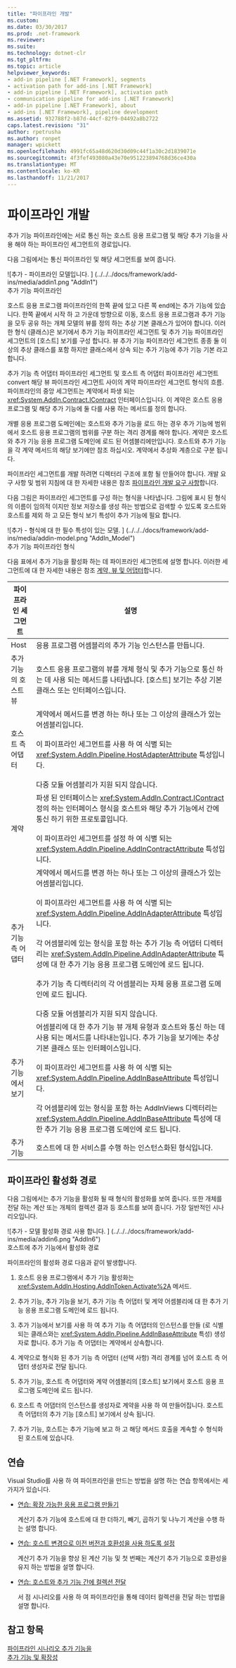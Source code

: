 ```yaml
---
title: "파이프라인 개발"
ms.custom: 
ms.date: 03/30/2017
ms.prod: .net-framework
ms.reviewer: 
ms.suite: 
ms.technology: dotnet-clr
ms.tgt_pltfrm: 
ms.topic: article
helpviewer_keywords:
- add-in pipeline [.NET Framework], segments
- activation path for add-ins [.NET Framework]
- add-in pipeline [.NET Framework], activation path
- communication pipeline for add-ins [.NET Framework]
- add-in pipeline [.NET Framework], about
- add-ins [.NET Framework], pipeline development
ms.assetid: 932788f2-b87d-44cf-82f9-04492a8b2722
caps.latest.revision: "31"
author: rpetrusha
ms.author: ronpet
manager: wpickett
ms.openlocfilehash: 4991fc65a48d620d30d09c44f1a30c2d1839071e
ms.sourcegitcommit: 4f3fef493080a43e70e951223894768d36ce430a
ms.translationtype: MT
ms.contentlocale: ko-KR
ms.lasthandoff: 11/21/2017
---
```

# <a name="pipeline-development"></a>파이프라인 개발
추가 기능 파이프라인에는 서로 통신 하는 호스트 응용 프로그램 및 해당 추가 기능을 사용 해야 하는 파이프라인 세그먼트의 경로입니다.  
  
 다음 그림에서는 통신 파이프라인 및 해당 세그먼트를 보여 줍니다.  
  
 ![추가 &#45; 파이프라인 모델입니다. ] (../../../docs/framework/add-ins/media/addin1.png "AddIn1")  
추가 기능 파이프라인  
  
 호스트 응용 프로그램 파이프라인의 한쪽 끝에 있고 다른 쪽 end에는 추가 기능에 있습니다. 한쪽 끝에서 시작 하 고 가운데 방향으로 이동, 호스트 응용 프로그램과 추가 기능을 모두 공유 하는 개체 모델의 뷰를 정의 하는 추상 기본 클래스가 있어야 합니다. 이러한 형식 (클래스)은 보기에서 추가 기능 파이프라인 세그먼트 및 추가 기능 파이프라인 세그먼트의 [호스트] 보기를 구성 합니다. 뷰 추가 기능 파이프라인 세그먼트 종종 둘 이상의 추상 클래스를 포함 하지만 클래스에서 상속 되는 추가 기능에 추가 기능 기본 라고 합니다.  
  
 추가 기능 측 어댑터 파이프라인 세그먼트 및 호스트 측 어댑터 파이프라인 세그먼트 convert 해당 뷰 파이프라인 세그먼트 사이의 계약 파이프라인 세그먼트 형식의 흐름. 파이프라인의 중앙 세그먼트는 계약에서 파생 되는 <xref:System.AddIn.Contract.IContract> 인터페이스입니다. 이 계약은 호스트 응용 프로그램 및 해당 추가 기능에 둘 다를 사용 하는 메서드를 정의 합니다.  
  
 개별 응용 프로그램 도메인에는 호스트와 추가 기능을 로드 하는 경우 추가 기능에 범위에서 호스트 응용 프로그램의 범위를 구분 하는 격리 경계를 해야 합니다. 계약은 호스트와 추가 기능 응용 프로그램 도메인에 로드 된 어셈블리에만입니다. 호스트와 추가 기능을 각 계약 메서드의 해당 보기에만 참조 하십시오. 계약에서 추상화 계층으로 구분 됩니다.  
  
 파이프라인 세그먼트를 개발 하려면 디렉터리 구조에 포함 될 만들어야 합니다. 개발 요구 사항 및 범위 지침에 대 한 자세한 내용은 참조 [파이프라인 개발 요구 사항](http://msdn.microsoft.com/en-us/ef9fa986-e80b-43e1-868b-247f4c1d9da5)합니다.  
  
 다음 그림은 파이프라인 세그먼트를 구성 하는 형식을 나타냅니다. 그림에 표시 된 형식의 이름이 임의적 이지만 정보 저장소를 생성 하는 방법으로 검색할 수 있도록 호스트와 호스트를 제외 하 고 모든 형식 보기 특성이 추가 기능에 필요 합니다.  
  
 ![추가 &#45; 형식에 대 한 필수 특성이 있는 모델. ] (../../../docs/framework/add-ins/media/addin-model.png "AddIn_Model")  
추가 기능 파이프라인 형식  
  
 다음 표에서 추가 기능을 활성화 하는 데 파이프라인 세그먼트에 설명 합니다. 이러한 세그먼트에 대 한 자세한 내용은 참조 [계약, 뷰 및 어댑터](http://msdn.microsoft.com/en-us/a6460173-9507-4b87-8c07-d4ee245d715c)합니다.  
  
|파이프라인 세그먼트|설명|  
|----------------------|-----------------|  
|Host|응용 프로그램 어셈블리의 추가 기능 인스턴스를 만듭니다.|  
|추가 기능의 호스트 뷰|호스트 응용 프로그램의 뷰를 개체 형식 및 추가 기능으로 통신 하는 데 사용 되는 메서드를 나타냅니다. [호스트] 보기는 추상 기본 클래스 또는 인터페이스입니다.|  
|호스트 측 어댑터|계약에서 메서드를 변경 하는 하나 또는 그 이상의 클래스가 있는 어셈블리입니다.<br /><br /> 이 파이프라인 세그먼트를 사용 하 여 식별 되는 <xref:System.AddIn.Pipeline.HostAdapterAttribute> 특성입니다.<br /><br /> 다중 모듈 어셈블리가 지원 되지 않습니다.|  
|계약|파생 된 인터페이스는 <xref:System.AddIn.Contract.IContract> 정의 하는 인터페이스 형식을 호스트와 해당 추가 기능에서 간에 통신 하기 위한 프로토콜입니다.<br /><br /> 이 파이프라인 세그먼트를 설정 하 여 식별 되는 <xref:System.AddIn.Pipeline.AddInContractAttribute> 특성입니다.|  
|추가 기능 측 어댑터|계약에서 메서드를 변경 하는 하나 또는 그 이상의 클래스가 있는 어셈블리입니다.<br /><br /> 이 파이프라인 세그먼트를 사용 하 여 식별 되는 <xref:System.AddIn.Pipeline.AddInAdapterAttribute> 특성입니다.<br /><br /> 각 어셈블리에 있는 형식을 포함 하는 추가 기능 측 어댑터 디렉터리는 <xref:System.AddIn.Pipeline.AddInAdapterAttribute> 특성에 대 한 추가 기능 응용 프로그램 도메인에 로드 됩니다.<br /><br /> 추가 기능 측 디렉터리의 각 어셈블리는 자체 응용 프로그램 도메인에 로드 됩니다.<br /><br /> 다중 모듈 어셈블리가 지원 되지 않습니다.|  
|추가 기능에서 보기|어셈블리에 대 한 추가 기능 뷰 개체 유형과 호스트와 통신 하는 데 사용 되는 메서드를 나타내는입니다. 추가 기능을 보기에는 추상 기본 클래스 또는 인터페이스입니다.<br /><br /> 이 파이프라인 세그먼트를 사용 하 여 식별 되는 <xref:System.AddIn.Pipeline.AddInBaseAttribute> 특성입니다.<br /><br /> 각 어셈블리에 있는 형식을 포함 하는 AddInViews 디렉터리는 <xref:System.AddIn.Pipeline.AddInBaseAttribute> 특성에 대 한 추가 기능 응용 프로그램 도메인에 로드 됩니다.|  
|추가 기능|호스트에 대 한 서비스를 수행 하는 인스턴스화된 형식입니다.|  
  
## <a name="pipeline-activation-path"></a>파이프라인 활성화 경로  
 다음 그림에서는 추가 기능을 활성화 될 때 형식의 활성화를 보여 줍니다. 또한 개체를 전달 하는 계산 또는 개체의 컬렉션 결과 등 호스트를 보여 줍니다. 가장 일반적인 시나리오입니다.  
  
 ![추가 &#45; 모델 활성화 경로 사용 합니다. ] (../../../docs/framework/add-ins/media/addin6.png "AddIn6")  
호스트에 추가 기능에서 활성화 경로  
  
 파이프라인의 활성화 경로 다음과 같이 발생합니다.  
  
1.  호스트 응용 프로그램에서 추가 기능 활성화는 <xref:System.AddIn.Hosting.AddInToken.Activate%2A> 메서드.  
  
2.  추가 기능, 추가 기능을 보기, 추가 기능 측 어댑터 및 계약 어셈블리에 대 한 추가 기능 응용 프로그램 도메인에 로드 됩니다.  
  
3.  추가 기능에서 보기를 사용 하 여 추가 기능 측 어댑터의 인스턴스를 만들 (로 식별 되는 클래스와는 <xref:System.AddIn.Pipeline.AddInBaseAttribute> 특성) 생성자로 합니다. 추가 기능 측 어댑터는 계약에서 상속합니다.  
  
4.  계약으로 형식화 된 추가 기능 측 어댑터 (선택 사항) 격리 경계를 넘어 호스트 측 어댑터 생성자로 전달 됩니다.  
  
5.  추가 기능, 호스트 측 어댑터와 계약 어셈블리의 [호스트] 보기에서 호스트 응용 프로그램 도메인에 로드 됩니다.  
  
6.  호스트 측 어댑터의 인스턴스를 생성자로 계약을 사용 하 여 만들어집니다. 호스트 측 어댑터의 추가 기능 [호스트] 보기에서 상속 됩니다.  
  
7.  추가 기능, 호스트는 추가 기능에 보고 하 고 해당 메서드 호출을 계속할 수 형식화 된 호스트에 있습니다.  
  
## <a name="walkthroughs"></a>연습  
 Visual Studio를 사용 하 여 파이프라인을 만드는 방법을 설명 하는 연습 항목에서는 세 가지가 있습니다.  
  
-   [연습: 확장 가능한 응용 프로그램 만들기](../../../docs/framework/add-ins/walkthrough-create-extensible-app.md)  
  
     계산기 추가 기능에 호스트에 대 한 더하기, 빼기, 곱하기 및 나누기 계산을 수행 하는 설명 합니다.  
  
-   [연습: 호스트 변경으로 이전 버전과 호환성을 사용 하도록 설정](http://msdn.microsoft.com/en-us/6fa15bb5-8f04-407d-bd7d-675dc043c848)  
  
     계산기 추가 기능을 향상 된 계산 기능 및 첫 번째는 계산기 추가 기능으로 호환성을 유지 하는 방법을 설명 합니다.  
  
-   [연습: 호스트와 추가 기능 간에 컬렉션 전달](http://msdn.microsoft.com/en-us/b532c604-548e-4fab-b11c-377257dd0ee5)  
  
     서 점 시나리오를 사용 하 여 파이프라인을 통해 데이터 컬렉션을 전달 하는 방법을 설명 합니다.  
  
## <a name="see-also"></a>참고 항목  
 [파이프라인 시나리오 추가 기능을](http://msdn.microsoft.com/en-us/feb70e0b-8734-494c-aeaf-b567f014043e)  
 [추가 기능 및 확장성](../../../docs/framework/add-ins/index.md)
